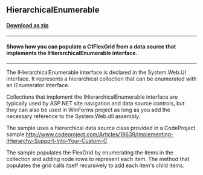 ## HierarchicalEnumerable
#### [Download as zip](https://grapecity.github.io/DownGit/#/home?url=https://github.com/GrapeCity/ComponentOne-WinForms-Samples/tree/master/NetFramework\FlexGrid\CS\HierarchicalEnumerable)
____
#### Shows how you can populate a C1FlexGrid from a data source that implements the IHierarchicalEnumerable interface.
____
The IHierarchicalEnumerable interface is declared in the System.Web.UI interface.
It represents a hierarchical collection that can be enumerated with an IEnumerator interface.

Collections that implement the IHierarchicalEnumerable interface are typically used by ASP.NET site navigation and data source controls,
but they can also be used in WinForms project as long as you add the necessary reference to the System.Web.dll assembly.

The sample uses a hierarchical data source class provided in a CodeProject sample 
http://www.codeproject.com/Articles/19639/Implementing-IHierarchy-Support-Into-Your-Custom-C

The sample populates the FlexGrid by enumerating the items in the collection and adding node rows to represent each item.
The method that populates the grid calls itself recursively to add each item's child items.
